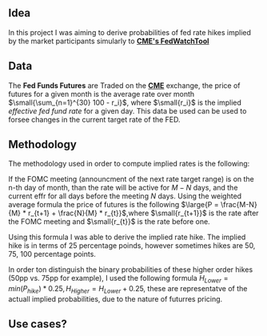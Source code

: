 ## Idea

In this project I was aiming to derive probabilities of fed rate hikes implied by the market participants simularly to [**CME's FedWatchTool**](https://www.cmegroup.com/markets/interest-rates/cme-fedwatch-tool.html) 

## Data

The **Fed Funds Futures** are Traded on the [**CME**](https://www.cmegroup.com "The link to exchange") exchange, the price of futures for a given month is the average rate over month $\small{\sum_{n=1}^{30} 100 - r_i}$,  where $\small{r_i}$ is the implied *effective fed fund rate* for a given day. This data be used  can be used to forsee changes in the current target rate of the FED. 

## Methodology

The methodology used in order to compute implied rates is the following: 

If the FOMC meeting (announcment of the next rate target range) is on the n-th day of month, than the rate will be active for $M-N$ days, and the current effr for all days before the meeting $N$ days. Using the weighted average formula the price of futures is the following $\large{P = \frac{M-N}{M} * r_{t+1} + \frac{N}{M} * r_{t}}$,where $\small{r_{t+1}}$ is the rate after the FOMC meeting and $\small{r_{t}}$ is the rate before one. 

 Using this formula I was able to derive the implied rate hike. The implied hike is in terms of 25 percentage poinds, however sometimes hikes are 50, 75, 100 percentage points. 

In order ton distinguish the binary probabilities of these higher order hikes (50pp vs. 75pp for example), I used the following formula $H_{Lower} = min(P_{hike}) * 0.25, H_{Higher} = H_{Lower} + 0.25$, these are representatve of the actuall implied probabilities, due to the nature of futurres pricing. 

## Use cases? 

